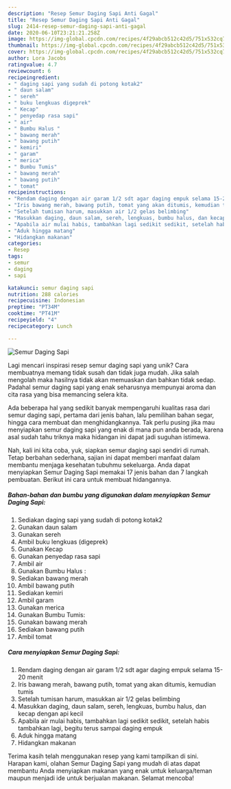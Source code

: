 ```yaml
---
description: "Resep Semur Daging Sapi Anti Gagal"
title: "Resep Semur Daging Sapi Anti Gagal"
slug: 2414-resep-semur-daging-sapi-anti-gagal
date: 2020-06-10T23:21:21.258Z
image: https://img-global.cpcdn.com/recipes/4f29abcb512c42d5/751x532cq70/semur-daging-sapi-foto-resep-utama.jpg
thumbnail: https://img-global.cpcdn.com/recipes/4f29abcb512c42d5/751x532cq70/semur-daging-sapi-foto-resep-utama.jpg
cover: https://img-global.cpcdn.com/recipes/4f29abcb512c42d5/751x532cq70/semur-daging-sapi-foto-resep-utama.jpg
author: Lora Jacobs
ratingvalue: 4.7
reviewcount: 6
recipeingredient:
- " daging sapi yang sudah di potong kotak2"
- " daun salam"
- " sereh"
- " buku lengkuas digeprek"
- " Kecap"
- " penyedap rasa sapi"
- " air"
- " Bumbu Halus "
- " bawang merah"
- " bawang putih"
- " kemiri"
- " garam"
- " merica"
- " Bumbu Tumis"
- " bawang merah"
- " bawang putih"
- " tomat"
recipeinstructions:
- "Rendam daging dengan air garam 1/2 sdt agar daging empuk selama 15-20 menit"
- "Iris bawang merah, bawang putih, tomat yang akan ditumis, kemudian tumis"
- "Setelah tumisan harum, masukkan air 1/2 gelas belimbing"
- "Masukkan daging, daun salam, sereh, lengkuas, bumbu halus, dan kecap dengan api kecil"
- "Apabila air mulai habis, tambahkan lagi sedikit sedikit, setelah habis tambahkan lagi, begitu terus sampai daging empuk"
- "Aduk hingga matang"
- "Hidangkan makanan"
categories:
- Resep
tags:
- semur
- daging
- sapi

katakunci: semur daging sapi 
nutrition: 288 calories
recipecuisine: Indonesian
preptime: "PT34M"
cooktime: "PT41M"
recipeyield: "4"
recipecategory: Lunch

---
```



![Semur Daging Sapi](https://img-global.cpcdn.com/recipes/4f29abcb512c42d5/751x532cq70/semur-daging-sapi-foto-resep-utama.jpg)

Lagi mencari inspirasi resep semur daging sapi yang unik? Cara membuatnya memang tidak susah dan tidak juga mudah. Jika salah mengolah maka hasilnya tidak akan memuaskan dan bahkan tidak sedap. Padahal semur daging sapi yang enak seharusnya mempunyai aroma dan cita rasa yang bisa memancing selera kita.

Ada beberapa hal yang sedikit banyak mempengaruhi kualitas rasa dari semur daging sapi, pertama dari jenis bahan, lalu pemilihan bahan segar, hingga cara membuat dan menghidangkannya. Tak perlu pusing jika mau menyiapkan semur daging sapi yang enak di mana pun anda berada, karena asal sudah tahu triknya maka hidangan ini dapat jadi suguhan istimewa.




Nah, kali ini kita coba, yuk, siapkan semur daging sapi sendiri di rumah. Tetap berbahan sederhana, sajian ini dapat memberi manfaat dalam membantu menjaga kesehatan tubuhmu sekeluarga. Anda dapat menyiapkan Semur Daging Sapi memakai 17 jenis bahan dan 7 langkah pembuatan. Berikut ini cara untuk membuat hidangannya.

<!--inarticleads1-->

##### Bahan-bahan dan bumbu yang digunakan dalam menyiapkan Semur Daging Sapi:

1. Sediakan  daging sapi yang sudah di potong kotak2
1. Gunakan  daun salam
1. Gunakan  sereh
1. Ambil  buku lengkuas (digeprek)
1. Gunakan  Kecap
1. Gunakan  penyedap rasa sapi
1. Ambil  air
1. Gunakan  Bumbu Halus :
1. Sediakan  bawang merah
1. Ambil  bawang putih
1. Sediakan  kemiri
1. Ambil  garam
1. Gunakan  merica
1. Gunakan  Bumbu Tumis:
1. Gunakan  bawang merah
1. Sediakan  bawang putih
1. Ambil  tomat




<!--inarticleads2-->

##### Cara menyiapkan Semur Daging Sapi:

1. Rendam daging dengan air garam 1/2 sdt agar daging empuk selama 15-20 menit
1. Iris bawang merah, bawang putih, tomat yang akan ditumis, kemudian tumis
1. Setelah tumisan harum, masukkan air 1/2 gelas belimbing
1. Masukkan daging, daun salam, sereh, lengkuas, bumbu halus, dan kecap dengan api kecil
1. Apabila air mulai habis, tambahkan lagi sedikit sedikit, setelah habis tambahkan lagi, begitu terus sampai daging empuk
1. Aduk hingga matang
1. Hidangkan makanan




Terima kasih telah menggunakan resep yang kami tampilkan di sini. Harapan kami, olahan Semur Daging Sapi yang mudah di atas dapat membantu Anda menyiapkan makanan yang enak untuk keluarga/teman maupun menjadi ide untuk berjualan makanan. Selamat mencoba!
